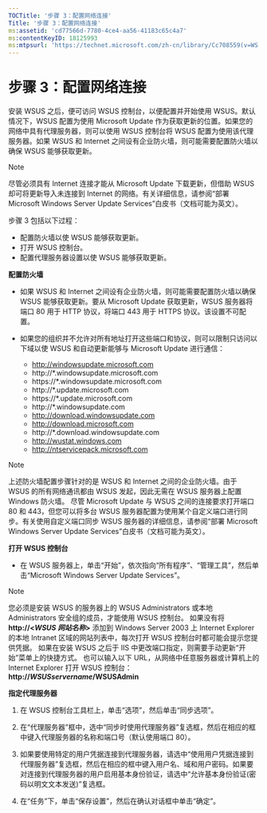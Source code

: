 ```yaml
---
TOCTitle: '步骤 3：配置网络连接'
Title: '步骤 3：配置网络连接'
ms:assetid: 'cd77566d-7780-4ce4-aa56-41183c65c4a7'
ms:contentKeyID: 18125993
ms:mtpsurl: 'https://technet.microsoft.com/zh-cn/library/Cc708559(v=WS.10)'
---
```


步骤 3：配置网络连接
====================

安装 WSUS 之后，便可访问 WSUS 控制台，以便配置并开始使用 WSUS。默认情况下，WSUS 配置为使用 Microsoft Update 作为获取更新的位置。如果您的网络中具有代理服务器，则可以使用 WSUS 控制台将 WSUS 配置为使用该代理服务器。如果 WSUS 和 Internet 之间设有企业防火墙，则可能需要配置防火墙以确保 WSUS 能够获取更新。

> [!Note]  
> 尽管必须具有 Internet 连接才能从 Microsoft Update 下载更新，但借助 WSUS 却可将更新导入未连接到 Internet 的网络。有关详细信息，请参阅“部署 Microsoft Windows Server Update Services”白皮书（文档可能为英文）。 

步骤 3 包括以下过程：

-   配置防火墙以使 WSUS 能够获取更新。
-   打开 WSUS 控制台。
-   配置代理服务器设置以使 WSUS 能够获取更新。

**配置防火墙**
-   如果 WSUS 和 Internet 之间设有企业防火墙，则可能需要配置防火墙以确保 WSUS 能够获取更新。要从 Microsoft Update 获取更新，WSUS 服务器将端口 80 用于 HTTP 协议，将端口 443 用于 HTTPS 协议。该设置不可配置。

-   如果您的组织并不允许对所有地址打开这些端口和协议，则可以限制只访问以下域以使 WSUS 和自动更新能够与 Microsoft Update 进行通信：

    -   http://windowsupdate.microsoft.com
    -   http://\*.windowsupdate.microsoft.com
    -   https://\*.windowsupdate.microsoft.com
    -   http://\*.update.microsoft.com
    -   https://\*.update.microsoft.com
    -   http://\*.windowsupdate.com
    -   http://download.windowsupdate.com
    -   http://download.microsoft.com
    -   http://\*.download.windowsupdate.com
    -   http://wustat.windows.com
    -   http://ntservicepack.microsoft.com

> [!Note]  
> 上述防火墙配置步骤针对的是 WSUS 和 Internet 之间的企业防火墙。由于 WSUS 的所有网络通讯都由 WSUS 发起，因此无需在 WSUS 服务器上配置 Windows 防火墙。 尽管 Microsoft Update 与 WSUS 之间的连接要求打开端口 80 和 443，但您可以将多台 WSUS 服务器配置为使用某个自定义端口进行同步。有关使用自定义端口同步 WSUS 服务器的详细信息，请参阅“部署 Microsoft Windows Server Update Services”白皮书（文档可能为英文）。 

**打开 WSUS 控制台**
-   在 WSUS 服务器上，单击“开始”，依次指向“所有程序”、“管理工具”，然后单击“Microsoft Windows Server Update Services”。

> [!Note]  
> 您必须是安装 WSUS 的服务器上的 WSUS Administrators 或本地 Administrators 安全组的成员，才能使用 WSUS 控制台。 如果没有将 **http://&lt;***WSUS 网站名称***&gt;** 添加到 Windows Server 2003 上 Internet Explorer 的本地 Intranet 区域的网站列表中，每次打开 WSUS 控制台时都可能会提示您提供凭据。 如果在安装 WSUS 之后于 IIS 中更改端口指定，则需要手动更新“开始”菜单上的快捷方式。 也可以输入以下 URL，从网络中任意服务器或计算机上的 Internet Explorer 打开 WSUS 控制台：**http://***WSUSservername***/WSUSAdmin** 

**指定代理服务器**
1.  在 WSUS 控制台工具栏上，单击“选项”，然后单击“同步选项”。

2.  在“代理服务器”框中，选中“同步时使用代理服务器”复选框，然后在相应的框中键入代理服务器的名称和端口号（默认使用端口 80）。

3.  如果要使用特定的用户凭据连接到代理服务器，请选中“使用用户凭据连接到代理服务器”复选框，然后在相应的框中键入用户名、域和用户密码。如果要对连接到代理服务器的用户启用基本身份验证，请选中“允许基本身份验证(密码以明文文本发送)”复选框。

4.  在“任务”下，单击“保存设置”，然后在确认对话框中单击“确定”。

